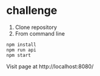 # challenge

1. Clone repository
2. From command line
```
npm install
npm run api
npm start
```

Visit page at http://localhost:8080/
